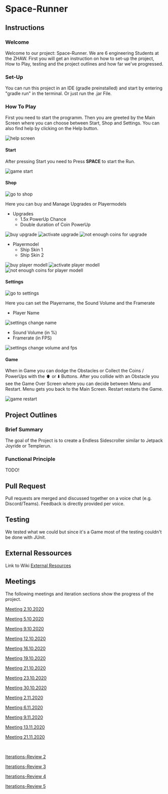 # Space-Runner
## Instructions
### Welcome
Welcome to our project: Space-Runner. We are 6 engineering Students at the ZHAW. First you will get an instruction on how to set-up the project, How to Play, testing and the project outlines and how far we've progressed.

### Set-Up
You can run this project in an IDE (gradle preinstalled) and start by entering "gradle run" in the terminal. Or just run the .jar File.

### How To Play
First you need to start the programm. Then you are greeted by the Main Screen where you can choose between Start, Shop and Settings. You can also find help by clicking on the Help button.

![help screen](https://github.zhaw.ch/islermic/PM3-HS20-IT19a_WIN-Team03/blob/master/instruction_resources/help_screen.gif)

#### Start
After pressing Start you need to Press **SPACE** to start the Run. 

![game start](https://github.zhaw.ch/islermic/PM3-HS20-IT19a_WIN-Team03/blob/master/instruction_resources/game_start.gif)


#### Shop

![go to shop](https://github.zhaw.ch/islermic/PM3-HS20-IT19a_WIN-Team03/blob/master/instruction_resources/shop_1.gif)

Here you can buy and Manage Upgrades or Playermodels
* Upgrades
  * 1.5x PowerUp Chance
  * Double duration of Coin PowerUp

![buy upgrade](https://github.zhaw.ch/islermic/PM3-HS20-IT19a_WIN-Team03/blob/master/instruction_resources/shop_2_upgarde_buy.gif)
![activate upgrade](https://github.zhaw.ch/islermic/PM3-HS20-IT19a_WIN-Team03/blob/master/instruction_resources/shop_3_upgrade_activate.gif)
![not enough coins for upgrade](https://github.zhaw.ch/islermic/PM3-HS20-IT19a_WIN-Team03/blob/master/instruction_resources/shop_4_upgrade_not_enough_coins.gif)

* Playermodel
  * Ship Skin 1
  * Ship Skin 2

![buy player modell](https://github.zhaw.ch/islermic/PM3-HS20-IT19a_WIN-Team03/blob/master/instruction_resources/shop_5_player_model_buy.gif)
![activate player modell](https://github.zhaw.ch/islermic/PM3-HS20-IT19a_WIN-Team03/blob/master/instruction_resources/shop_6_player_model_activate.gif)
![not enough coins for player modell](https://github.zhaw.ch/islermic/PM3-HS20-IT19a_WIN-Team03/blob/master/instruction_resources/shop_7_player_model_not_enoght_coins.gif)

#### Settings

![go to settings](https://github.zhaw.ch/islermic/PM3-HS20-IT19a_WIN-Team03/blob/master/instruction_resources/settings_1.gif)

Here you can set the Playername, the Sound Volume and the Framerate 
* Player Name

![settings change name](https://github.zhaw.ch/islermic/PM3-HS20-IT19a_WIN-Team03/blob/master/instruction_resources/settings_2_change_name.gif)

* Sound Volume (in %)
* Framerate (in FPS)

![settings change volume and fps](https://github.zhaw.ch/islermic/PM3-HS20-IT19a_WIN-Team03/blob/master/instruction_resources/settings_3.gif)

#### Game
When in Game you can dodge the Obstacles or Collect the Coins / PowerUps with the :arrow_up: or :arrow_down: Buttons. After you collide with an Obstacle you see the Game Over Screen where you can decide between Menu and Restart. Menu gets you back to the Main Screen. Restart restarts the Game.

![game restart](https://github.zhaw.ch/islermic/PM3-HS20-IT19a_WIN-Team03/blob/master/instruction_resources/game_restart.gif)

## Project Outlines
### Brief Summary
The goal of the Project is to create a Endless Sidescroller similar to Jetpack Joyride or Templerun. 

### Functional Principle
TODO!

## Pull Request
Pull requests are merged and discussed together on a voice chat (e.g. Discord/Teams). Feedback is directly provided per voice.

## Testing
We tested what we could but since it's a Game most of the testing couldn't be done with JUnit.

## External Ressources
Link to Wiki
[External Resources](https://github.zhaw.ch/islermic/PM3-HS20-IT19a_WIN-Team03/wiki/External-ressources)

## Meetings
The following meetings and iteration sections show the progress of the project. 

[Meeting 2.10.2020](https://github.zhaw.ch/islermic/PM3-HS20-IT19a_WIN-Team03/issues/2)

[Meeting 5.10.2020](https://github.zhaw.ch/islermic/PM3-HS20-IT19a_WIN-Team03/issues/3)

[Meeting 9.10.2020](https://github.zhaw.ch/islermic/PM3-HS20-IT19a_WIN-Team03/issues/4)

[Meeting 12.10.2020](https://github.zhaw.ch/islermic/PM3-HS20-IT19a_WIN-Team03/issues/6)

[Meeting 16.10.2020](https://github.zhaw.ch/islermic/PM3-HS20-IT19a_WIN-Team03/issues/7)

[Meeting 19.10.2020](https://github.zhaw.ch/islermic/PM3-HS20-IT19a_WIN-Team03/issues/8)

[Meeting 21.10.2020](https://github.zhaw.ch/islermic/PM3-HS20-IT19a_WIN-Team03/issues/9)

[Meeting 23.10.2020](https://github.zhaw.ch/islermic/PM3-HS20-IT19a_WIN-Team03/issues/10)

[Meeting 30.10.2020](https://github.zhaw.ch/islermic/PM3-HS20-IT19a_WIN-Team03/issues/53)

[Meeting 2.11.2020](https://github.zhaw.ch/islermic/PM3-HS20-IT19a_WIN-Team03/issues/66)

[Meeting 6.11.2020](https://github.zhaw.ch/islermic/PM3-HS20-IT19a_WIN-Team03/issues/93)

[Meeting 9.11.2020](https://github.zhaw.ch/islermic/PM3-HS20-IT19a_WIN-Team03/issues/100)

[Meeting 13.11.2020](https://github.zhaw.ch/islermic/PM3-HS20-IT19a_WIN-Team03/issues/109)

[Meeting 21.11.2020](https://github.zhaw.ch/islermic/PM3-HS20-IT19a_WIN-Team03/issues/121)

<br/>

[Iterations-Review 2](https://github.zhaw.ch/islermic/PM3-HS20-IT19a_WIN-Team03/issues/5)

[Iterations-Review 3](https://github.zhaw.ch/islermic/PM3-HS20-IT19a_WIN-Team03/issues/33)

[Iterations-Review 4](https://github.zhaw.ch/islermic/PM3-HS20-IT19a_WIN-Team03/issues/97)

[Iterations-Review 5](https://github.zhaw.ch/islermic/PM3-HS20-IT19a_WIN-Team03/issues/127)






